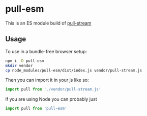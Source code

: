 # pull-esm

This is an ES module build of [pull-stream](https://github.com/pull-stream/pull-stream)


## Usage

To use in a bundle-free browser setup:

```bash
npm i -D pull-esm
mkdir vendor
cp node_modules/pull-esm/dist/index.js vendor/pull-stream.js
```

Then you can import it in your js like so:

```js
import pull from './vendor/pull-stream.js'
```

If you are using Node you can probably just 

```js
import pull from 'pull-esm'
```

